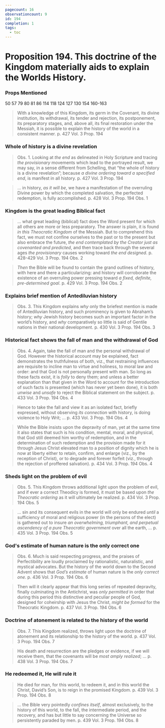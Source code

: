 ```yaml
---
pagecount: 16
observationcount: 9
id: 194
completion: 1
tags:
  - toc
---
```

# Proposition 194. This doctrine of the Kingdom materially aids to explain the Worlds History.

### Props Mentioned
50 57 79 80 81 86 114 118 124 127 130 154 160-163

>With a knowledge of this Kingdom, its germ in the Covenant, its divine institution, its withdrawal, its tender and rejection, its postponement, its preparatory stages, and, above all, its final restoration under the Messiah, it is possible to explain the history of the world in a consistent manner.
>p. 427 Vol. 3 Prop. 194
### Whole of history is a divine revelation
>Obs. 1. Looking at *the end* as delineated in Holy Scripture and tracing *the provisionary* movements which lead to the portrayed result, we may say, in a sense different from Schelling, that “the whole of history is a divine revelation”; because *a divine ordering toward a specified end*, is manifest in all history.
>p. 427 Vol. 3 Prop. 194

>... in history, *as it will be*, we have a manifestation of the overruling Divine power by which the completed salvation, the perfected redemption, is fully accomplished.
>p. 428 Vol. 3 Prop. 194 Obs. 1
### Kingdom is the great leading Biblical fact
>... what great leading (biblical) fact does the Word present for which all others are more or less preparatory. The answer is plain, it is found *in this Theocratic Kingdom* of the Messiah. But to comprehend this fact, we must not confine ourselves to the past or to the present but also embrace the future, *the end contemplated by the Creator just as covenanted and predicted*, and then trace back through the several ages *the provisionary* causes working toward *the end designed*.
>p. 428-429 Vol. 3 Prop. 194 Obs. 2

>*Then* the Bible will be found to contain the grand outlines of history, with here and there a particularizing: and history will corroborate the existence of an overruling power pressing toward *a fixed, definite, pre-determined goal*.
>p. 429 Vol. 3 Prop. 194 Obs. 2
### Explains brief mention of Antediluvian history
>Obs. 3. This Kingdom explains *why* only the briefest mention is made of Antediluvian history, and such prominency is given to Abraham’s history; *why* Jewish history becomes such an important factor in the world’s history, and *why* comparatively so little is said of Gentile nations in their national development.
>p. 430 Vol. 3 Prop. 194 Obs. 3
### Historical fact shows the fall of man and the withdrawal of God
>Obs. 4. Again, take the fall of man and the personal withdrawal of God. However the historical account may be explained, fact demonstrates the truthfulness of both, viz., that restraining influences are requisite to incline man to virtue and holiness, to moral law and order: and that God is not personally present with man. So long as these facts exist, it is *folly* to deny them; and unless a better explanation than that given in the Word to account for the introduction of such facts is presented (which has never yet been done), it is both *unwise* and *unsafe* to reject the Biblical statement on the subject.
>p. 433 Vol. 3 Prop. 194 Obs. 4

>Hence to take the fall and view it as an isolated fact, briefly expressed, without observing *its connection* with history, is doing violence to Holy Writ; ...
>p. 433 Vol. 3 Prop. 194 Obs. 4

>While the Bible insists upon the depravity of man, yet at the same time it also states that such is his condition, mental, moral, and physical, that God still deemed him worthy of redemption, and in the determination of such redemption and the provision made for it through Jesus Christ elevated man to a position of dignity which he is now at liberty either to retain, confirm, and enlarge (viz., by the reception of Christ), or to degrade and forever forfeit (viz., through the rejection of proffered salvation).
>p. 434 Vol. 3 Prop. 194 Obs. 4
### Sheds light on the problem of evil
>Obs. 5. This Kingdom throws additional light upon the problem of evil, and if ever a correct Theodicy is formed, it must be based upon *the Theocratic ordering* as it will ultimately be realized.
>p. 434 Vol. 3 Prop. 194 Obs. 5

>... sin and its consequent evils in the world will only be endured *until* a sufficiency of moral and religious power (in the persons of the elect) is gathered out to insure *an overwhelming, triumphant, and perpetual ascendency of a pure Theocratic government* over all the earth, ...
>p. 435 Vol. 3 Prop. 194 Obs. 5
### God's estimate of human nature is the only correct one
>Obs. 6. Much is said respecting progress, and the praises of Perfectibility are loudly proclaimed by rationalistic, naturalistic, and mystical advocates. But the history of the world down to the Second Advent shows that *God’s estimate* of human nature is the *only correct one*.
>p. 436 Vol. 3 Prop. 194 Obs. 6

>Then will it clearly appear that this long series of repeated depravity, finally culminating in the Antichrist, was *only permitted* in order that during this period this distinctive and peculiar people of God, designed for coheirship with Jesus the Christ, *might be formed* for the Theocratic Kingdom.
>p. 437 Vol. 3 Prop. 194 Obs. 6
### Doctrine of atonement is related to the history of the world
>Obs. 7. This Kingdom realized, throws light upon the doctrine of atonement and its relationship to the history of the world.
>p. 437 Vol. 3 Prop. 194 Obs. 7

>His death and resurrection are the pledges or evidence, if we will receive them, that the covenants will be *most amply realized*; ...
>p. 438 Vol. 3 Prop. 194 Obs. 7
### He redeemed it, He will rule it
>He died for man, for this world, to redeem it, and in this world the Christ, David’s Son, is to reign in the promised Kingdom.
>p. 439 Vol. 3 Prop. 194 Obs. 8

>... the Bible very pointedly *confines itself*, almost exclusively, to the history of this world, to the fall, the intermediate period, and the recovery, and has but little to say concerning the Universe so persistently paraded by men.
>p. 439 Vol. 3 Prop. 194 Obs. 8







